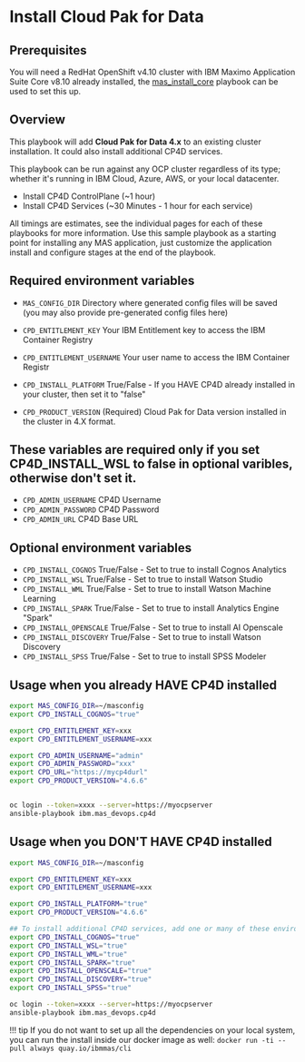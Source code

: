 # Install Cloud Pak for Data

## Prerequisites
You will need a RedHat OpenShift v4.10 cluster with IBM Maximo Application Suite Core v8.10 already installed, the [mas_install_core](mas-core.md) playbook can be used to set this up.

## Overview
This playbook will add **Cloud Pak for Data 4.x** to an existing cluster installation. It could also install additional CP4D services.

This playbook can be run against any OCP cluster regardless of its type; whether it's running in IBM Cloud, Azure, AWS, or your local datacenter.

- Install CP4D ControlPlane (~1 hour)
- Install CP4D Services (~30 Minutes - 1 hour for each service)

All timings are estimates, see the individual pages for each of these playbooks for more information.  Use this sample playbook as a starting point for installing any MAS application, just customize the application install and configure stages at the end of the playbook.

## Required environment variables
- `MAS_CONFIG_DIR` Directory where generated config files will be saved (you may also provide pre-generated config files here)
- `CPD_ENTITLEMENT_KEY` Your IBM Entitlement key to access the IBM Container Registry
- `CPD_ENTITLEMENT_USERNAME` Your user name to access the IBM Container Registr

- `CPD_INSTALL_PLATFORM` True/False - If you HAVE CP4D already installed in your cluster, then set it to "false"
- `CPD_PRODUCT_VERSION` (Required) Cloud Pak for Data version installed in the cluster in 4.X format.

## These variables are required only if you set CP4D_INSTALL_WSL to false in optional varibles, otherwise don't set it.
- `CPD_ADMIN_USERNAME` CP4D Username
- `CPD_ADMIN_PASSWORD` CP4D Password
- `CPD_ADMIN_URL` CP4D Base URL

## Optional environment variables
- `CPD_INSTALL_COGNOS` True/False - Set to true to install Cognos Analytics
- `CPD_INSTALL_WSL` True/False - Set to true to install Watson Studio
- `CPD_INSTALL_WML` True/False - Set to true to install Watson Machine Learning
- `CPD_INSTALL_SPARK` True/False - Set to true to install Analytics Engine "Spark"
- `CPD_INSTALL_OPENSCALE` True/False - Set to true to install AI Openscale
- `CPD_INSTALL_DISCOVERY` True/False - Set to true to install Watson Discovery
- `CPD_INSTALL_SPSS` True/False - Set to true to install SPSS Modeler

## Usage when you already HAVE CP4D installed

```bash
export MAS_CONFIG_DIR=~/masconfig
export CPD_INSTALL_COGNOS="true"

export CPD_ENTITLEMENT_KEY=xxx
export CPD_ENTITLEMENT_USERNAME=xxx

export CPD_ADMIN_USERNAME="admin"
export CPD_ADMIN_PASSWORD="xxx"
export CPD_URL="https://mycp4durl"
export CPD_PRODUCT_VERSION="4.6.6"


oc login --token=xxxx --server=https://myocpserver
ansible-playbook ibm.mas_devops.cp4d
```

## Usage when you DON'T HAVE CP4D installed
```bash
export MAS_CONFIG_DIR=~/masconfig

export CPD_ENTITLEMENT_KEY=xxx
export CPD_ENTITLEMENT_USERNAME=xxx

export CPD_INSTALL_PLATFORM="true"
export CPD_PRODUCT_VERSION="4.6.6"

## To install additional CP4D services, add one or many of these environment variables:
export CPD_INSTALL_COGNOS="true"
export CPD_INSTALL_WSL="true"
export CPD_INSTALL_WML="true"
export CPD_INSTALL_SPARK="true"
export CPD_INSTALL_OPENSCALE="true"
export CPD_INSTALL_DISCOVERY="true"
export CPD_INSTALL_SPSS="true"

oc login --token=xxxx --server=https://myocpserver
ansible-playbook ibm.mas_devops.cp4d
```

!!! tip
    If you do not want to set up all the dependencies on your local system, you can run the install inside our docker image as well: `docker run -ti --pull always quay.io/ibmmas/cli`
